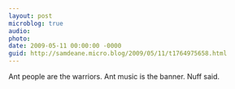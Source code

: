 ```yaml
---
layout: post
microblog: true
audio: 
photo: 
date: 2009-05-11 00:00:00 -0000
guid: http://samdeane.micro.blog/2009/05/11/t1764975658.html
---
```

Ant people are the warriors. Ant music is the banner. Nuff said.
